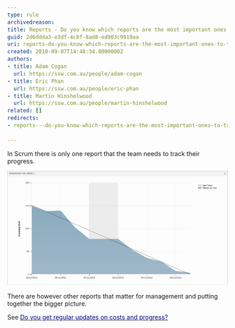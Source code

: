 ```yaml
---
type: rule
archivedreason: 
title: Reports - Do you know which reports are the most important ones to track your progress?
guid: 2d6ddda3-e3df-4c8f-8ad8-ed903c9919aa
uri: reports-do-you-know-which-reports-are-the-most-important-ones-to-track-your-progress
created: 2010-09-07T14:48:34.0000000Z
authors:
- title: Adam Cogan
  url: https://ssw.com.au/people/adam-cogan
- title: Eric Phan
  url: https://ssw.com.au/people/eric-phan
- title: Martin Hinshelwood
  url: https://ssw.com.au/people/martin-hinshelwood
related: []
redirects:
- reports---do-you-know-which-reports-are-the-most-important-ones-to-track-your-progress

---
```


In Scrum there is only one report that the team needs to track their progress.

<!--endintro-->


![The burndown has all of the information you need to know if you are going to hit your mark](burndown_good_example.png)

There are however other reports that matter for management and putting together the bigger picture.

See [<font color="#000080">Do you get regular updates on costs and progress?</font>](/DoYouGetRegularUpdatesOnCostsAndProgress "http://rules.ssw.com.au/Management/RulesToManagingSoftwareConsultants/Pages/DoYouGetRegularUpdatesOnCostsAndProgress.aspx")
